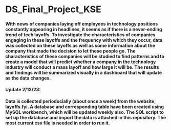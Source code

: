 # DS_Final_Project_KSE

#### With news of companies laying off employees in technology positions constantly appearing in headlines, it seems as if there is a never-ending trend of tech layoffs. To investigate the characteristics of companies engaging in these layoffs and the frequency with which they occur, data was collected on these layoffs as well as some information about the company that made the decision to let these people go. The characteristics of these companies will be studied to find patterns and to create a model that will predict whether a company in the technology industry will conduct a mass layoff and how large it will be. The results and findings will be summarized visually in a dashboard that will update as the data changes. 

#### Update 2/13/23:

#### Data is collected periodocially (about once a week) from the website, layoffs.fyi. A database and corresponding table have been created using MySQL workbench, which will be updated weekly also. The SQL script to set up the database and import the data is attached in this repository. The most current csv file is needed in order to run it. 
